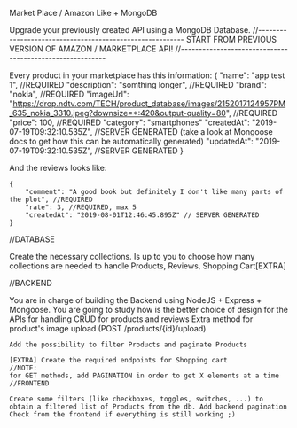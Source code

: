 Market Place / Amazon Like + MongoDB

Upgrade your previously created API using a MongoDB Database.
//---------------------------------------------------------
START FROM PREVIOUS VERSION OF AMAZON / MARKETPLACE API!
//---------------------------------------------------------

Every product in your marketplace has this information:
    {
        "name": "app test 1", //REQUIRED
        "description": "somthing longer", //REQUIRED
        "brand": "nokia", //REQUIRED
        "imageUrl": "https://drop.ndtv.com/TECH/product_database/images/2152017124957PM_635_nokia_3310.jpeg?downsize=*:420&output-quality=80", //REQUIRED
        "price": 100, //REQUIRED
        "category": "smartphones"
        "createdAt": "2019-07-19T09:32:10.535Z", //SERVER GENERATED (take a look at Mongoose docs to get how this can be automatically generated)
        "updatedAt": "2019-07-19T09:32:10.535Z", //SERVER GENERATED
    }

And the reviews looks like:

    {
        "comment": "A good book but definitely I don't like many parts of the plot", //REQUIRED
        "rate": 3, //REQUIRED, max 5
        "createdAt": "2019-08-01T12:46:45.895Z" // SERVER GENERATED
    }

//DATABASE

Create the necessary collections. Is up to you to choose how many collections are needed to handle Products, Reviews, Shopping Cart[EXTRA]

//BACKEND

You are in charge of building the Backend using NodeJS + Express + Mongoose.
You are going to study how is the better choice of design for the APIs for handling CRUD for products and reviews
Extra method for product's image upload (POST /products/{id}/upload)

    Add the possibility to filter Products and paginate Products

    [EXTRA] Create the required endpoints for Shopping cart
    //NOTE:
    for GET methods, add PAGINATION in order to get X elements at a time
    //FRONTEND

    Create some filters (like checkboxes, toggles, switches, ...) to obtain a filtered list of Products from the db. Add backend pagination
    Check from the frontend if everything is still working ;)
